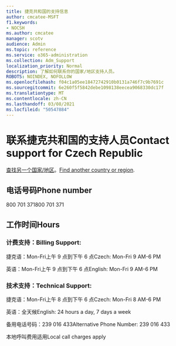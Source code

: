```yaml
---
title: 捷克共和国的支持信息
author: cmcatee-MSFT
f1.keywords:
- NOCSH
ms.author: cmcatee
manager: scotv
audience: Admin
ms.topic: reference
ms.service: o365-administration
ms.collection: Adm_Support
localization_priority: Normal
description: 了解如何联系你的国家/地区支持人员。
ROBOTS: NOINDEX, NOFOLLOW
ms.openlocfilehash: f04c1a05ee18472742910b0131a746f7c9b7691c
ms.sourcegitcommit: 6e260f5f5842debe1098138eecea9068330dc17f
ms.translationtype: MT
ms.contentlocale: zh-CN
ms.lasthandoff: 03/08/2021
ms.locfileid: "50547884"
---
```

# <a name="contact-support-for-czech-republic"></a><span data-ttu-id="25b9c-103">联系捷克共和国的支持人员</span><span class="sxs-lookup"><span data-stu-id="25b9c-103">Contact support for Czech Republic</span></span>

<span data-ttu-id="25b9c-104">[查找另一个国家/地区](../contact-support-for-business-products.md)。</span><span class="sxs-lookup"><span data-stu-id="25b9c-104">[Find another country or region](../contact-support-for-business-products.md).</span></span>

## <a name="phone-number"></a><span data-ttu-id="25b9c-105">电话号码</span><span class="sxs-lookup"><span data-stu-id="25b9c-105">Phone number</span></span>
<span data-ttu-id="25b9c-106">800 701 371</span><span class="sxs-lookup"><span data-stu-id="25b9c-106">800 701 371</span></span>

## <a name="hours"></a><span data-ttu-id="25b9c-107">工作时间</span><span class="sxs-lookup"><span data-stu-id="25b9c-107">Hours</span></span>
### <a name="billing-support"></a><span data-ttu-id="25b9c-108">计费支持：</span><span class="sxs-lookup"><span data-stu-id="25b9c-108">Billing Support:</span></span>

<span data-ttu-id="25b9c-109">捷克语：Mon-Fri上午 9 点到下午 6 点</span><span class="sxs-lookup"><span data-stu-id="25b9c-109">Czech: Mon-Fri 9 AM-6 PM</span></span>

<span data-ttu-id="25b9c-110">英语：Mon-Fri上午 9 点到下午 6 点</span><span class="sxs-lookup"><span data-stu-id="25b9c-110">English: Mon-Fri 9 AM-6 PM</span></span>

### <a name="technical-support"></a><span data-ttu-id="25b9c-111">技术支持：</span><span class="sxs-lookup"><span data-stu-id="25b9c-111">Technical Support:</span></span>

<span data-ttu-id="25b9c-112">捷克语：Mon-Fri上午 8 点到下午 6 点</span><span class="sxs-lookup"><span data-stu-id="25b9c-112">Czech: Mon-Fri 8 AM-6 PM</span></span>

<span data-ttu-id="25b9c-113">英语：全天候</span><span class="sxs-lookup"><span data-stu-id="25b9c-113">English: 24 hours a day, 7 days a week</span></span>

<span data-ttu-id="25b9c-114">备用电话号码：239 016 433</span><span class="sxs-lookup"><span data-stu-id="25b9c-114">Alternative Phone Number: 239 016 433</span></span>

<span data-ttu-id="25b9c-115">本地呼叫费用适用</span><span class="sxs-lookup"><span data-stu-id="25b9c-115">Local call charges apply</span></span>
